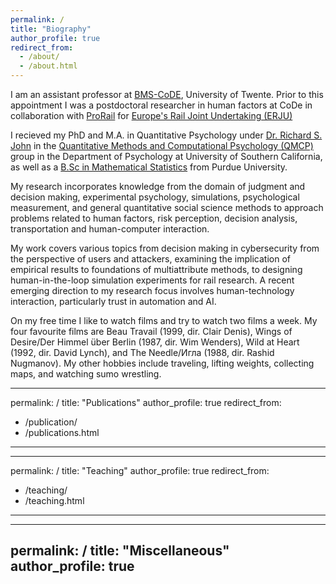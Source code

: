 ```yaml
---
permalink: /
title: "Biography"
author_profile: true
redirect_from: 
  - /about/
  - /about.html
---
```


I am an assistant professor at [BMS-CoDE](https://www.utwente.nl/en/bms/code/), University of Twente. Prior to this appointment I was a postdoctoral researcher in human factors at CoDe in collaboration with [ProRail](https://www.prorail.nl/) for [Europe's Rail Joint Undertaking (ERJU)](https://rail-research.europa.eu/) 

I recieved my PhD and M.A. in Quantitative Psychology under [Dr. Richard S. John](https://create.usc.edu/create_teams/richard-john/) in the [Quantitative Methods and Computational Psychology (QMCP)](https://dornsife.usc.edu/psyc/qmcp/) group in the Department of Psychology at University of Southern California, as well as a [B.Sc in Mathematical Statistics](https://www.stat.purdue.edu/news/2014/spring_2014_grads.html) from Purdue University.

My research incorporates knowledge from the domain of judgment and decision making, experimental psychology, simulations, psychological measurement, and general quantitative social science methods to approach problems related to human factors, risk perception, decision analysis, transportation and human-computer interaction. 

My work covers various topics from decision making in cybersecurity from the perspective of users and attackers, examining the implication of empirical results to foundations of multiattribute methods, to designing human-in-the-loop simulation experiments for rail research. 
A recent emerging direction to my research focus involves human-technology interaction, particularly trust in automation and AI.

On my free time I like to watch films and try to watch two films a week. My four favourite films are Beau Travail (1999, dir. Clair Denis), Wings of Desire/Der Himmel über Berlin (1987, dir. Wim Wenders), Wild at Heart (1992, dir. David Lynch), and The Needle/Игла (1988, dir. Rashid Nugmanov). My other hobbies include traveling, lifting weights, collecting maps, and watching sumo wrestling.

---
permalink: /
title: "Publications"
author_profile: true
redirect_from: 
  - /publication/
  - /publications.html
---

---
permalink: /
title: "Teaching"
author_profile: true
redirect_from: 
  - /teaching/
  - /teaching.html
---

---
permalink: /
title: "Miscellaneous"
author_profile: true
---
